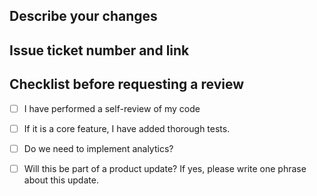 ## Describe your changes

## Issue ticket number and link

## Checklist before requesting a review

- [ ] I have performed a self-review of my code
- [ ] If it is a core feature, I have added thorough tests.
- [ ] Do we need to implement analytics?
- [ ] Will this be part of a product update? If yes, please write one phrase about this update.

